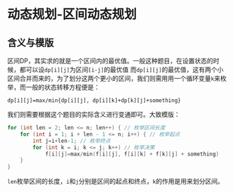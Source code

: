 # 动态规划-区间动态规划

## 含义与模版
区间DP，其实求的就是一个区间内的最优值。一般这种题目，在设置状态的时候，都可以设`dp[i][j]`为区间`[i-j]`的最优值
而`dp[i][j]`的最优值，这有两个小区间合并而来的，为了划分这两个更小的区间，我们则需用用一个循环变量`k`来枚举，而一般的状态转移方程便是：
```
dp[i][j]=max/min{dp[i][j], dp[i][k]+dp[k][j]+something}
```
我们则需要根据这个题目的实际含义进行变通即可。大致模版：
```cpp
for (int len = 2; len <= n; len++) { // 枚举区间长度
    for (int i = 1; i + len - 1 <= n; i++) { // 枚举起点
        int j=i+len-1; // 枚举终点
        for (int k = i; k <= j; k++) // 枚举决策
            f[i][j]=max/min(f[i][j], f[i][k] + f[k][j] + something)
    }
}
```
`len`枚举区间的长度，`i`和`j`分别是区间的起点和终点，`k`的作用是用来划分区间。
